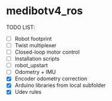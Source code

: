 # medibotv4_ros


TODO LIST:
- [ ] Robot footprint
- [ ] Twist multiplexer
- [ ] Closed-loop motor control
- [ ] Installation scripts
- [ ] robot_upstart
- [ ] Odometry + IMU
- [x] Encoder odometry correction
- [x] Arduino libraries from local subfolder
- [x] Udev rules